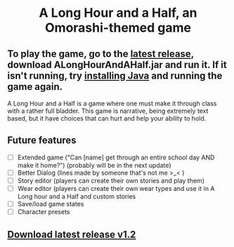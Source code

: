 # <center>A Long Hour and a Half, an Omorashi-themed game</center>

## **To play the game, go to the [latest release](https://github.com/javabird25/long-hour-and-a-half/releases/tag/v1.2), download ALongHourAndAHalf.jar and run it. If it isn't running, try [installing Java](https://java.com) and running the game again.**

A Long Hour and a Half is a game where one must make it through class with a rather full bladder. This game is narrative, being extremely text based, but it have choices that can hurt and help your ability to hold.

## Future features

 - [ ] Extended game ("Can [name] get through an entire school day AND make it home?") (probably will be in the next update)
 - [ ] Better Dialog (lines made by someone that's not me >_< )
 - [ ] Story editor (players can create their own stories and play them)
 - [ ] Wear editor (players can create their own wear types and use it in A Long hour and a Half and custom stories
 - [ ] Save/load game states
 - [ ] Character presets

## [Download latest release v1.2](https://github.com/javabird25/long-hour-and-a-half/releases/tag/v1.2)
